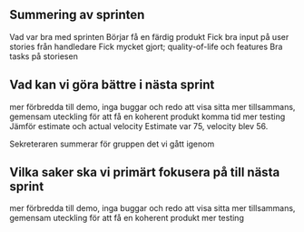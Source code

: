 ## Summering av sprinten
Vad var bra med sprinten
Börjar få en färdig produkt
Fick bra input på user stories från handledare
Fick mycket gjort; quality-of-life och features
Bra tasks på storiesen

## Vad kan vi göra bättre i nästa sprint
mer förbredda till demo, inga buggar och redo att visa
sitta mer tillsammans, gemensam uteckling för att få en koherent produkt
komma tid
mer testing
Jämför estimate och actual velocity
Estimate var 75, velocity blev 56.

Sekreteraren summerar för gruppen det vi gått igenom

## Vilka saker ska vi primärt fokusera på till nästa sprint
mer förbredda till demo, inga buggar och redo att visa
sitta mer tillsammans, gemensam uteckling för att få en koherent produkt
mer testing
